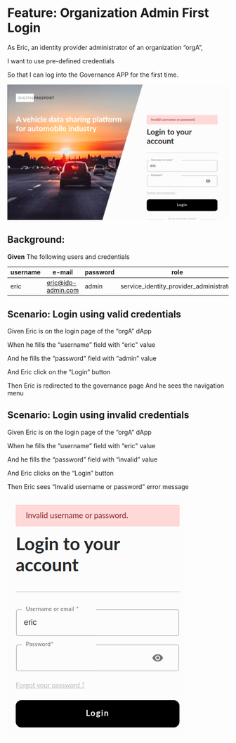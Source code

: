 # Feature: Organization Admin First Login

As Eric, an identity provider administrator of an organization “orgA”, 

I want to use pre-defined credentials 

So that I can log into the Governance APP for the first time.

![login.page.png](login.page.png)

## Background:

**Given** The following users and credentials

| username | e-mail             | password | role                                    |
|----------|--------------------|----------|-----------------------------------------|
| eric     | eric@idp-admin.com | admin    | service_identity_provider_administrator |

## Scenario: Login using valid credentials

Given Eric is on the login page of the “orgA” dApp

When he fills the “username” field with “eric" value

And he fills the “password” field with “admin” value

And Eric click on the “Login” button

Then Eric is redirected to the governance page And he sees the navigation menu

## Scenario: Login using invalid credentials

Given Eric is on the login page of the “orgA” dApp

When he fills the “username” field with “eric" value

And he fills the “password” field with “invalid” value

And Eric clicks on the “Login” button

Then Eric sees “Invalid username or password” error message

![login-using-invalid-credentials.message.png](login-using-invalid-credentials.message.png)
